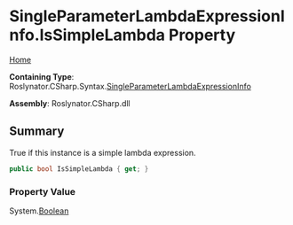 <a name="_top"></a>

# SingleParameterLambdaExpressionInfo\.IsSimpleLambda Property

[Home](../../../../../README.md#_top)

**Containing Type**: Roslynator\.CSharp\.Syntax\.[SingleParameterLambdaExpressionInfo](../README.md#_top)

**Assembly**: Roslynator\.CSharp\.dll

## Summary

True if this instance is a simple lambda expression\.

```csharp
public bool IsSimpleLambda { get; }
```

### Property Value

System\.[Boolean](https://docs.microsoft.com/en-us/dotnet/api/system.boolean)

